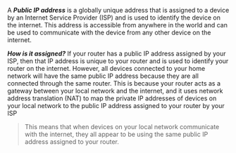 
A ***Public IP address*** is a globally unique address that is assigned to a device by an Internet Service Provider (ISP) and is used to identify the device on the internet. This address is accessible from anywhere in the world and can be used to communicate with the device from any other device on the internet.

***How is it assigned?***
If your router has a public IP address assigned by your ISP, then that IP address is unique to your router and is used to identify your router on the internet. However, all devices connected to your home network will have the same public IP address because they are all connected through the same router.
This is because your router acts as a gateway between your local network and the internet, and it uses network address translation (NAT) to map the private IP addresses of devices on your local network to the public IP address assigned to your router by your ISP
> This means that when devices on your local network communicate with the internet, they all appear to be using the same public IP address assigned to your router.









